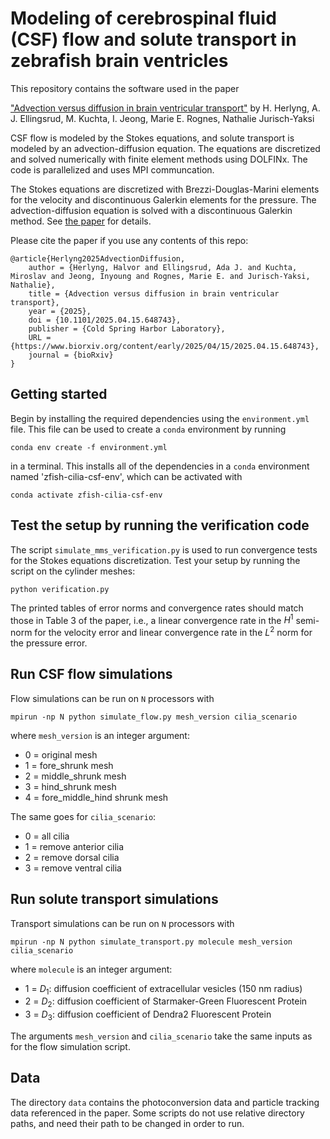 # Modeling of cerebrospinal fluid (CSF) flow and solute transport in zebrafish brain ventricles
This repository contains the software used in the paper

["Advection versus diffusion in brain ventricular transport"](https://www.biorxiv.org/content/10.1101/2025.04.15.648743v1)
by
H. Herlyng, A. J. Ellingsrud, M. Kuchta, I. Jeong, Marie E. Rognes, Nathalie Jurisch-Yaksi

CSF flow is modeled by the Stokes equations, and solute transport is modeled by an advection-diffusion
equation. The equations are discretized and solved numerically with finite element methods using
DOLFINx. The code is parallelized and uses MPI communcation.

The Stokes equations are discretized with Brezzi-Douglas-Marini elements for the velocity and
discontinuous Galerkin elements for the pressure. The advection-diffusion equation is solved
with a discontinuous Galerkin method. See [the paper](https://www.biorxiv.org/content/10.1101/2025.04.15.648743v1) for details.

Please cite the paper if you use any contents of this repo:
```
@article{Herlyng2025AdvectionDiffusion,
	author = {Herlyng, Halvor and Ellingsrud, Ada J. and Kuchta, Miroslav and Jeong, Inyoung and Rognes, Marie E. and Jurisch-Yaksi, Nathalie},
	title = {Advection versus diffusion in brain ventricular transport},
	year = {2025},
	doi = {10.1101/2025.04.15.648743},
	publisher = {Cold Spring Harbor Laboratory},
	URL = {https://www.biorxiv.org/content/early/2025/04/15/2025.04.15.648743},
	journal = {bioRxiv}
}
```

## Getting started
Begin by installing the required dependencies using the `environment.yml` file. This file
can be used to create a `conda` environment by running
```
conda env create -f environment.yml
```
in a terminal. This installs all of the dependencies in a `conda` environment named
'zfish-cilia-csf-env', which can be activated with
```
conda activate zfish-cilia-csf-env
```

## Test the setup by running the verification code
The script `simulate_mms_verification.py` is used to run convergence tests for the 
Stokes equations discretization. Test your setup by running the script on the 
cylinder meshes:
```
python verification.py
```
The printed tables of error norms and convergence rates should
match those in Table 3 of the paper, i.e., a linear convergence rate in the 
$H^1$ semi-norm for the velocity error and linear convergence rate in the
$L^2$ norm for the pressure error.

## Run CSF flow simulations
Flow simulations can be run on `N` processors with
```
mpirun -np N python simulate_flow.py mesh_version cilia_scenario
```
where `mesh_version` is an integer argument:
- 0 = original mesh
- 1 = fore_shrunk mesh
- 2 = middle_shrunk mesh
- 3 = hind_shrunk mesh
- 4 = fore_middle_hind shrunk mesh

The same goes for `cilia_scenario`:
- 0 = all cilia
- 1 = remove anterior cilia
- 2 = remove dorsal cilia
- 3 = remove ventral cilia

## Run solute transport simulations
Transport simulations can be run on `N` processors with
```
mpirun -np N python simulate_transport.py molecule mesh_version cilia_scenario
```
where `molecule` is an integer argument:
- 1 = $D_1$: diffusion coefficient of extracellular vesicles (150 nm radius)
- 2 = $D_2$: diffusion coefficient of Starmaker-Green Fluorescent Protein
- 3 = $D_3$: diffusion coefficient of Dendra2 Fluorescent Protein

The arguments `mesh_version` and `cilia_scenario` take the same inputs
as for the flow simulation script.

## Data
The directory `data` contains the photoconversion data and particle tracking data
referenced in the paper. Some scripts do not use relative directory
paths, and need their path to be changed in order to run.
